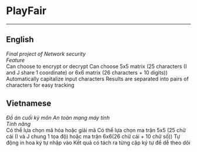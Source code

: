 # PlayFair
***

## English  
*Final project of Network security*    
*Feature*  
    Can choose to encrypt or decrypt
    Can choose 5x5 matrix (25 characters (I and J share 1 coordinate) or 6x6 matrix (26 characters + 10 digits))
    Automatically capitalize input characters
    Results are separated into pairs of characters for easy tracking
   
## Vietnamese
*Đồ án cuối kỳ môn An toàn mạng máy tính*  
*Tính năng*  
    Có thể lựa chọn mã hóa hoặc giải mã
    Có thể lựa chọn ma trận 5x5 (25 chữ cái (I và J chung 1 tọa độ) hoặc ma trận 6x6(26 chữ cái + 10 chữ số))
    Tự động in hoa ký tự nhập vào
    Kết quả có tách ra từng cặp ký tự để dễ theo dõi
